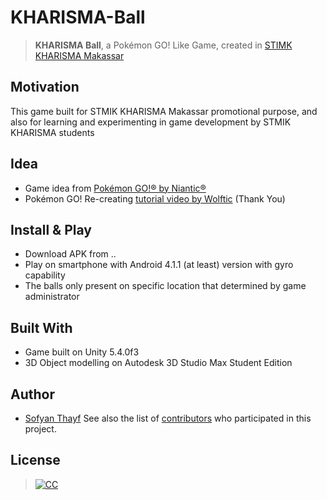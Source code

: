# KHARISMA-Ball
>**KHARISMA Ball**, a Pokémon GO! Like Game, created in [STIMK KHARISMA Makassar](http://www.kharisma.ac.id)

## Motivation
This game built for STMIK KHARISMA Makassar promotional purpose, and also for learning and experimenting in game development by STMIK KHARISMA students

## Idea
* Game idea from [Pokémon GO!&reg; by Niantic&reg;](http://www.pokemongo.com/)
* Pokémon GO! Re-creating [tutorial video by Wolftic](https://www.youtube.com/playlist?list=PLtRnV0WKgoBSkmJbkjgwWgmbIsLIvg1xu) (Thank You)

## Install & Play
* Download APK from ..
* Play on smartphone with Android 4.1.1 (at least) version with gyro capability
* The balls only present on specific location that determined by game administrator 

## Built With
* Game built on Unity 5.4.0f3
* 3D Object modelling on Autodesk 3D Studio Max Student Edition

## Author
* [Sofyan Thayf](http://facebook.com/sofyanthayf)
See also the list of [contributors](https://github.com/sofyanthayf/KHARISMA-Ball/contributors) who participated in this project.

## License
>[![CC](https://i.creativecommons.org/l/by/4.0/88x31.png)](http://creativecommons.org/licenses/by/4.0/)

